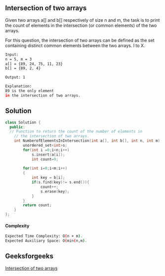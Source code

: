 ## Intersection of two arrays
Given two arrays a[] and b[] respectively of size n and m, the task is to print the count of elements in the intersection (or common elements) of the two arrays.

For this question, the intersection of two arrays can be defined as the set containing distinct common elements between the two arrays. l to X.
```bash 
Input:
n = 5, m = 3
a[] = {89, 24, 75, 11, 23}
b[] = {89, 2, 4}

Output: 1

Explanation: 
89 is the only element 
in the intersection of two arrays.
```

## Solution 

```c++
class Solution {
  public:
  // Function to return the count of the number of elements in
    // the intersection of two arrays.
    int NumberofElementsInIntersection(int a[], int b[], int n, int m) {
        unordered_set<int>s;
        for(int i =0;i<n;i++)
            s.insert(a[i]);
            int count=0;
            
        for(int i=0;i<m;i++)
        {
            int key = b[i];
            if(s.find(key)!= s.end()){
                count++;
                s.erase(key);
            }
        }
        return count;
    }
};
```
#### Complexity
```bash
Expected Time Complexity: O(n + m).
Expected Auxiliary Space: O(min(n,m).
```
## Geeksforgeeks
[Intersection of two arrays](https://practice.geeksforgeeks.org/problems/intersection-of-two-arrays2404/1?page=1&difficulty[]=0&status[]=unsolved&category[]=Arrays&sortBy=submissions)
